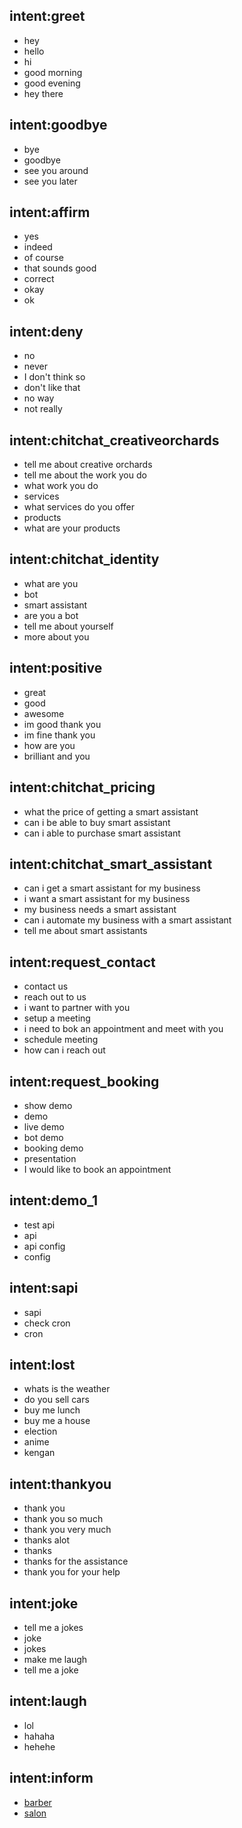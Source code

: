 ## intent:greet
- hey
- hello
- hi
- good morning
- good evening
- hey there

## intent:goodbye
- bye
- goodbye
- see you around
- see you later

## intent:affirm
- yes
- indeed
- of course
- that sounds good
- correct
- okay
- ok

## intent:deny
- no
- never
- I don't think so
- don't like that
- no way
- not really

## intent:chitchat_creativeorchards
- tell me about creative orchards
- tell me about the work you do
- what work you do
- services
- what services do you offer
- products
- what are your products

## intent:chitchat_identity
- what are you
- bot
- smart assistant
- are you a bot
- tell me about yourself
- more about you

## intent:positive
- great
- good
- awesome
- im good thank you
- im fine thank you
- how are you
- brilliant and you

## intent:chitchat_pricing
- what the price of getting a smart assistant
- can i be able to buy smart assistant
- can i able to purchase smart assistant

## intent:chitchat_smart_assistant
- can i get a smart assistant for my business
- i want a smart assistant for my business
- my business needs a smart assistant
- can i automate my business with a smart assistant
- tell me about smart assistants

## intent:request_contact
- contact us
- reach out to us
- i want to partner with you
- setup a meeting
- i need to bok an appointment and meet with you
- schedule meeting
- how can i reach out

## intent:request_booking
- show demo
- demo
- live demo
- bot demo
- booking demo
- presentation
- I would like to book an appointment

## intent:demo_1
- test api
- api
- api config
- config

## intent:sapi
- sapi
- check cron
- cron

## intent:lost
- whats is the weather
- do you sell cars
- buy me lunch
- buy me a house
- election
- anime
- kengan

## intent:thankyou
- thank you
- thank you so much
- thank you very much
- thanks alot
- thanks
- thanks for the assistance
- thank you for your help

## intent:joke
- tell me a jokes
- joke
- jokes
- make me laugh
- tell me a joke

## intent:laugh
- lol
- hahaha
- hehehe

## intent:inform
- [barber](my_service)
- [salon](my_service)
